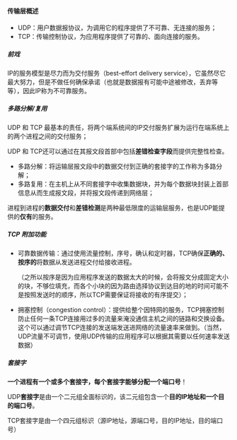 #### 传输层概述

- UDP：用户数据报协议，为调用它的程序提供了不可靠、无连接的服务；
- TCP：传输控制协议，为应用程序提供了可靠的、面向连接的服务。

##### 前戏

IP的服务模型是尽力而为交付服务（best-effort delivery service），它虽然尽它最大努力，但是不做任何确保承诺（也就是数据报有可能中途被修改，丢弃等等），因此IP称为不可靠服务。



##### 多路分解/复用

UDP 和 TCP 最基本的责任，将两个端系统间的IP交付服务扩展为运行在端系统上的两个进程之间的交付服务；

UDP 和 TCP还可以通过在其报文段首部中包括**差错检查字段**而提供完整性检查。

- 多路分解：将运输层报文段中的数据交付到正确的套接字的工作称为多路分解；
- 多路复用：在主机上从不同套接字中收集数据块，并为每个数据块封装上首部信息从而生成报文段，并将报文段传递到网络层；



进程到进程的**数据交付**和**差错检测**是两种最低限度的运输层服务，也是UDP能提供的**仅有**的服务。



##### TCP 附加功能

- 可靠数据传输：通过使用流量控制，序号，确认和定时器，TCP确保**正确的、按序的**将数据从发送进程交付给接收进程。

    （之所以按序是因为应用程序发送的数据太大的时候，会将报文分成固定大小的块，不够位填充，而各个小块的因为路由选择协议到达目的地的时间可能不是按照发送时的顺序，所以TCP需要保证将接收的有序提交）；

- 拥塞控制（congestion control）：提供给整个因特网的服务，TCP拥塞控制防止任何一条TCP连接用过多的流量来淹没通信主机之间的链路和交换设备。这个可以通过调节TCP连接的发送端发送进网络的流量速率来做到。（当然，UDP流量不可调节，使用UDP传输的应用程序可以根据其需要以任何速率发送数据）



##### 套接字

**一个进程有一个或多个套接字，每个套接字能够分配一个端口号**！

UDP**套接字**是由一个二元组全面标识的，该二元组包含一个**目的IP地址和一个目的端口号**。

TCP套接字是由一个四元组标识（源IP地址，源端口号，目的IP地址，目的端口号）